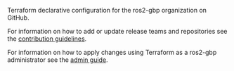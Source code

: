 Terraform declarative configuration for the ros2-gbp organization on GitHub.

For information on how to add or update release teams and repositories see the [contribution guidelines](./CONTRIBUTING.md).

For information on how to apply changes using Terraform as a ros2-gbp administrator see the [admin guide](./ADMIN.md).
